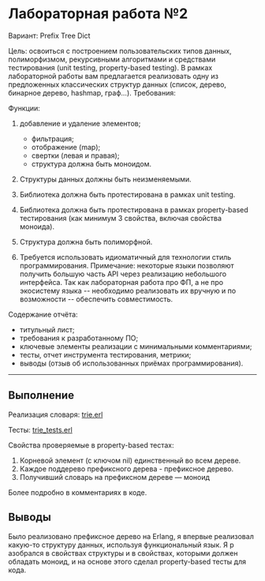 # Лабораторная работа №2

Вариант: Prefix Tree Dict

Цель: освоиться с построением пользовательских типов данных, полиморфизмом, рекурсивными алгоритмами и средствами тестирования (unit testing, property-based testing).
В рамках лабораторной работы вам предлагается реализовать одну из предложенных классических структур данных (список, дерево, бинарное дерево, hashmap, граф...).
Требования:

Функции:

1. добавление и удаление элементов;
   + фильтрация; 
   + отображение (map); 
   + свертки (левая и правая); 
   + структура должна быть моноидом.

1. Структуры данных должны быть неизменяемыми.
1. Библиотека должна быть протестирована в рамках unit testing.
1. Библиотека должна быть протестирована в рамках property-based тестирования (как минимум 3 свойства, включая свойства моноида).
1. Структура должна быть полиморфной.
1. Требуется использовать идиоматичный для технологии стиль программирования. Примечание: некоторые языки позволяют получить большую часть API через реализацию небольшого интерфейса. Так как лабораторная работа про ФП, а не про экосистему языка -- необходимо реализовать их вручную и по возможности -- обеспечить совместимость.

Содержание отчёта:

- титульный лист;
- требования к разработанному ПО;
- ключевые элементы реализации с минимальными комментариями;
- тесты, отчет инструмента тестирования, метрики;
- выводы (отзыв об использованных приёмах программирования).

---

## Выполнение

Реализация словаря:
[trie.erl](src/trie.erl)


Тесты:
[trie_tests.erl](test/trie_tests.erl)

Свойства проверяемые в property-based тестах:
1. Корневой элемент (с ключом nil) единственный во всем дереве.
2. Каждое поддерево префиксного дерева - префиксное дерево.
3. Получивший словарь на префиксном дереве — моноид

Более подробно в комментариях в коде.

## Выводы

Было реализовано префиксное дерево на Erlang, я впервые реализовал какую-то структуру данных, используя функциональный язык. Я р азобрался в свойствах структуры и в свойствах, которыми должен обладать моноид, и на основе этого сделал property-based тесты для кода.
